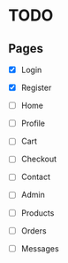 # TODO

## Pages

- [x] Login
- [x] Register

- [ ] Home
- [ ] Profile
- [ ] Cart
- [ ] Checkout
- [ ] Contact

- [ ] Admin
- [ ] Products
- [ ] Orders
- [ ] Messages

